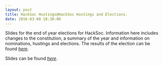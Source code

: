 ```yaml
---
layout: post
title: HackSoc Hustings@HackSoc Hustings and Elections.
date: 2016-03-08 18:30:00
---
```


Slides for the end of year elections for HackSoc. Information here includes changes to the constitution, a summary of the year and information on nominations, hustings and elections. The results of the election can be found [_here_](http://hacksocnotts.co.uk/2016/03/11/HackSoc-Elections-And-End-Of-Year-Summary.html).

Slides can be found [_here_](https://github.com/lukeg101/Talks/blob/master/hacksocElections20167.pdf).